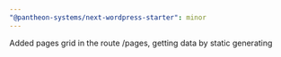 ```yaml
---
"@pantheon-systems/next-wordpress-starter": minor
---
```


Added pages grid in the route /pages, getting data by static generating
